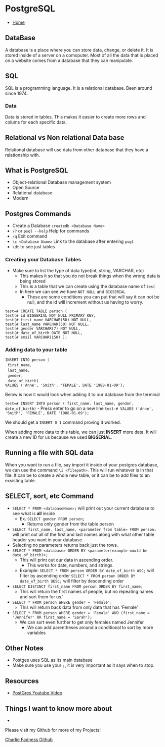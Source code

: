 # PostgreSQL

- [Home](https://fadnesscharlie.github.io/reading-notes/401/)

## DataBase

A database is a place where you can store data, change, or delete it. It is stored inside of a server on a comoputer. Most of all the data that is placed on a website comes from a database that they can manipulate.

## SQL

SQL is a programming language. It is a relational database. Been around since 1974.

### Data

Data is stored in tables. This makes it easier to create more rows and colums for each specific data.

## Relational vs Non relational Data base

Relational database will use data from other database that they have a relationship with.

## What is PostgreSQL

- Object-relational Database management system
- Open Source
- Relational database
- Modern

## Postgres Commands

- Create a Database `createdb <Database Name>`
- `/?` or `psql --help` Help for commands
- `/q` Exit command
- `\c <Database Name>` Link to the database after entering `psql`
- `\dt` to see just tables

### Creating your Database Tables

- Make sure to list the type of data type(int, string, VARCHAR, etc)
  - This makes it so that you do not break things when the wrong data is being stored
  - This is a table that we can create using the database name of `test`
  - In here we can see we have `NOT NULL` and `BIGSERIAL`
    - These are some conditions you can put that will say it can not be null, and the id will increment without us having to worry.

`test=# CREATE TABLE person (`  
`test(# id BIGSERIAL NOT NULL PRIMARY KEY,`  
`test(# first_name VARCHAR(50) NOT NULL,`  
`test(# last_name VARCHAR(50) NOT NULL,`  
`test(# gender VARCHAR(7) NOT NULL,`  
`test(# date_of_birth DATE NOT NULL,`  
`test(# email VARCHAR(150) );`

### Adding data to your table

`INSERT INTO person (`  
&nbsp;&nbsp;`first_name,`  
&nbsp;&nbsp;`last_name,`  
&nbsp;&nbsp;`gender,`  
&nbsp;&nbsp;`date_of_birth)`  
`VALUES ('Anne', 'Smith', 'FEMALE', DATE '1988-01-09');`

Below is how it would look when adding it to our database from the terminal

`test=# INSERT INTO person ( first_name, last_name, gender, date_of_birth)` - Press enter to go on a new line
`test-# VALUES ('Anne', 'Smith', 'FEMALE', DATE '1988-01-09');`

We should get a `INSERT 0 1` command proving it worked.

When adding more data to this table, we can just **INSERT** more data. It will create a new ID for us because we used **BIGSERIAL**.

## Running a file with SQL data

When you want to run a file, say import it inside of your postgres database, we can use the command `\i <filepath>`. This will run whatever is in that file. It can be to create a whole new table, or it can be to add files to an exsisting table.

## SELECT, sort, etc Command

- `SELECT * FROM <databaseName>;` will print out your current database to see what is **all** inside
  - Ex. `SELECT gender FROM person;`
    - Returns only gender from the table person
- `SELECT first_name, last_name, <parameter from table> FROM person;` will print out all of the first and last names along with what other table header you want in your database.
- Selecting no parameters returns back just the rows.
- `SELECT * FROM <database> ORDER BY <parameter(example would be date_of_birth)>;`
  - This will print out our data in ascending order.
    - This works for date, numbers, and strings.
  - Example:
    `SELECT * FROM person ORDER BY date_of_birth ASC;` will filter by ascending order
    `SELECT * FROM person ORDER BY date_of_birth DESC;` will filter by descending order
- `SELECT DISTINCT first_name FROM person ORDER BY first_name;`
  - This will return the first names of people, but no repeating names and sort them for us.'
- `SELECT * FROM person WHERE gender = 'Female';`
  - This will return back data from only data that has 'Female'
- `SELECT * FROM person WHERE gender = 'Female' AND (first_name = 'Jennifer' OR first_name = 'Sarah');`
  - We can sort even further to get only females named Jennifer
    - We can add parentheses around a conditional to sort by more variables

## Other Notes

- Postges uses SQL as its main database
- Make sure you use your `;`, it is very important as it says when to stop.

## Resources

- [PostGres Youtube Video](https://www.youtube.com/watch?v=qw--VYLpxG4&ab_channel=freeCodeCamp.org)

## Things I want to know more about

-

Please visit my Github for more of my Projects!

[Charlie Fadness Github](https://github.com/fadnesscharlie)
